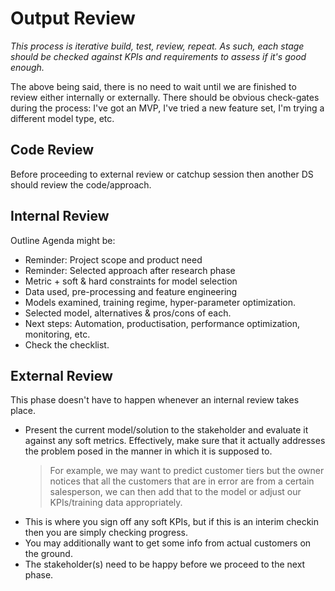 # Output Review

*This process is iterative build, test, review, repeat. As such, each stage should
be checked against KPIs and requirements to assess if it's good enough.* 

The above being said, there is no need to wait until we are finished to review 
either internally or externally. There should be obvious check-gates during the 
process: I've got an MVP, I've tried a new feature set, I'm trying a different
model type, etc. 

## Code Review
Before proceeding to external review or catchup session then another DS should 
review the code/approach. 

## Internal Review
Outline Agenda might be:
* Reminder: Project scope and product need
* Reminder: Selected approach after research phase
* Metric + soft & hard constraints for model selection
* Data used, pre-processing and feature engineering
* Models examined, training regime, hyper-parameter optimization.
* Selected model, alternatives & pros/cons of each.
* Next steps: Automation, productisation, performance optimization, monitoring, etc.
* Check the checklist. 

## External Review 
This phase doesn't have to happen whenever an internal review takes place. 

* Present the current model/solution to the stakeholder and evaluate it against any 
soft metrics. Effectively, make sure that it actually addresses the problem posed 
in the manner in which it is supposed to. 
    >For example, we may want to predict customer tiers but the owner notices that 
    all the customers that are in error are from a certain salesperson, we can 
    then add that to the model or adjust our KPIs/training data appropriately. 
* This is where you sign off any soft KPIs, but if this is an interim checkin then
you are simply checking progress. 
* You may additionally want to get some info from actual customers on the ground. 
* The stakeholder(s) need to be happy before we proceed to the next phase. 
